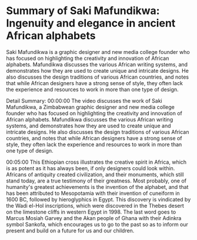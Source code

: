 # Summary of Saki Mafundikwa: Ingenuity and elegance in ancient African alphabets

Saki Mafundikwa is a graphic designer and new media college founder who has focused on highlighting the creativity and innovation of African alphabets. Mafundikwa discusses the various African writing systems, and demonstrates how they are used to create unique and intricate designs. He also discusses the design traditions of various African countries, and notes that while African designers have a strong sense of style, they often lack the experience and resources to work in more than one type of design.

Detail Summary: 
00:00:00
The video discusses the work of Saki Mafundikwa, a Zimbabwean graphic designer and new media college founder who has focused on highlighting the creativity and innovation of African alphabets. Mafundikwa discusses the various African writing systems, and demonstrates how they are used to create unique and intricate designs. He also discusses the design traditions of various African countries, and notes that while African designers have a strong sense of style, they often lack the experience and resources to work in more than one type of design.

00:05:00
This Ethiopian cross illustrates the creative spirit in Africa, which is as potent as it has always been, if only designers could look within. Africans of antiquity created civilization, and their monuments, which still stand today, are a true testimony of their greatness. Most probably, one of humanity's greatest achievements is the invention of the alphabet, and that has been attributed to Mesopotamia with their invention of cuneiform in 1600 BC, followed by hieroglyphics in Egypt. This discovery is vindicated by the Wadi el-Hol inscriptions, which were discovered in the Thebes desert on the limestone cliffs in western Egypt in 1998. The last word goes to Marcus Mosiah Garvey and the Akan people of Ghana with their Adinkra symbol Sankofa, which encourages us to go to the past so as to inform our present and build on a future for us and our children.

